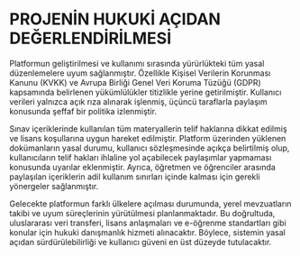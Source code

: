 # PROJENİN HUKUKİ AÇIDAN DEĞERLENDİRİLMESİ

Platformun geliştirilmesi ve kullanımı sırasında yürürlükteki tüm yasal düzenlemelere uyum sağlanmıştır. Özellikle Kişisel Verilerin Korunması Kanunu (KVKK) ve Avrupa Birliği Genel Veri Koruma Tüzüğü (GDPR) kapsamında belirlenen yükümlülükler titizlikle yerine getirilmiştir. Kullanıcı verileri yalnızca açık rıza alınarak işlenmiş, üçüncü taraflarla paylaşım konusunda şeffaf bir politika izlenmiştir.

Sınav içeriklerinde kullanılan tüm materyallerin telif haklarına dikkat edilmiş ve lisans koşullarına uygun hareket edilmiştir. Platform üzerinden yüklenen dokümanların yasal durumu, kullanıcı sözleşmesinde açıkça belirtilmiş olup, kullanıcıların telif hakları ihlaline yol açabilecek paylaşımlar yapmaması konusunda uyarılar eklenmiştir. Ayrıca, öğretmen ve öğrenciler arasında paylaşılan içeriklerin adil kullanım sınırları içinde kalması için gerekli yönergeler sağlanmıştır.

Gelecekte platformun farklı ülkelere açılması durumunda, yerel mevzuatların takibi ve uyum süreçlerinin yürütülmesi planlanmaktadır. Bu doğrultuda, uluslararası veri transferi, lisans anlaşmaları ve e-öğrenme standartları gibi konular için hukuki danışmanlık hizmeti alınacaktır. Böylece, sistemin yasal açıdan sürdürülebilirliği ve kullanıcı güveni en üst düzeyde tutulacaktır.
